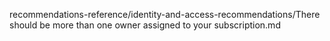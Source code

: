 recommendations-reference/identity-and-access-recommendations/There should be more than one owner assigned to your subscription.md